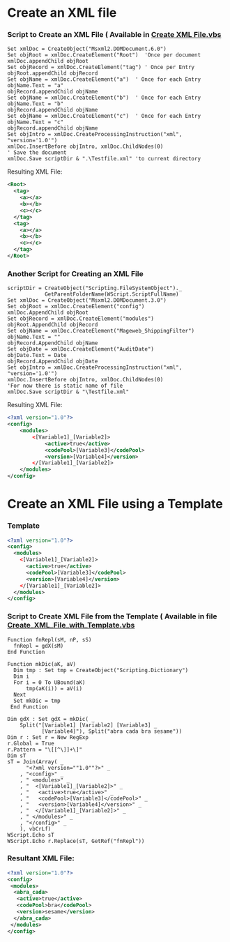 # Create an XML file

### Script to Create an XML File ( Available in [Create XML File.vbs](https://github.com/MrMikey59/00---Projects/blob/master/XML/Create%20XML%20File.vbs)
```vbscipt
Set xmlDoc = CreateObject("Msxml2.DOMDocument.6.0")  
Set objRoot = xmlDoc.CreateElement("Root")  'Once per document
xmlDoc.appendChild objRoot  
Set objRecord = xmlDoc.CreateElement("tag") ' Once per Entry
objRoot.appendChild objRecord
Set objName = xmlDoc.CreateElement("a")  ' Once for each Entry
objName.Text = "a"
objRecord.appendChild objName  
Set objName = xmlDoc.CreateElement("b")  ' Once for each Entry
objName.Text = "b"
objRecord.appendChild objName
Set objName = xmlDoc.CreateElement("c")  ' Once for each Entry
objName.Text = "c"
objRecord.appendChild objName
Set objIntro = xmlDoc.CreateProcessingInstruction("xml", "version='1.0'")
xmlDoc.InsertBefore objIntro, xmlDoc.ChildNodes(0)
' Save the document
xmlDoc.Save scriptDir & ".\Testfile.xml" 'to current directory
```

Resulting XML File: 
```xml
<Root>
  <tag>
    <a></a>
    <b></b>
    <c></c>
  </tag>
  <tag>
    <a></a>
    <b></b>
    <c></c>
  </tag>
</Root>
```

### Another Script for Creating an XML File
```vbscript
scriptDir = CreateObject("Scripting.FileSystemObject")._
            GetParentFolderName(WScript.ScriptFullName)
Set xmlDoc = CreateObject("Msxml2.DOMDocument.3.0")
Set objRoot = xmlDoc.CreateElement("config")
xmlDoc.AppendChild objRoot
Set objRecord = xmlDoc.CreateElement("modules")
objRoot.AppendChild objRecord
Set objName = xmlDoc.CreateElement("Mageweb_ShippingFilter")
objName.Text = ""
objRecord.AppendChild objName
Set objDate = xmlDoc.CreateElement("AuditDate")
objDate.Text = Date
objRecord.AppendChild objDate
Set objIntro = xmlDoc.CreateProcessingInstruction("xml", "version='1.0'")
xmlDoc.InsertBefore objIntro, xmlDoc.ChildNodes(0)
'For now there is static name of file
xmlDoc.Save scriptDir & "\Testfile.xml"
```
Resulting XML File:  
```xml
<?xml version="1.0"?>
<config>
    <modules>
        <[Variable1]_[Variable2]>
            <active>true</active>
            <codePool>[Variable3]</codePool>
            <version>[Variable4]</version>
        </[Variable1]_[Variable2]>
    </modules>
</config>
```

# Create an XML File using a Template

### Template
```xml
<?xml version="1.0"?>  
<config>
  <modules>
    <[Variable1]_[Variable2]>
      <active>true</active>
      <codePool>[Variable3]</codePool>
      <version>[Variable4]</version>
    </[Variable1]_[Variable2]>
  </modules>
</config>
```

### Script to Create XML File from the Template ( Available in file [Create_XML_File_with_Template.vbs](https://github.com/MrMikey59/00---Projects/blob/master/XML/Create_XML_File_with_Template.vbs )
```vbscript
Function fnRepl(sM, nP, sS)
  fnRepl = gdX(sM)
End Function

Function mkDic(aK, aV)
  Dim tmp : Set tmp = CreateObject("Scripting.Dictionary")
  Dim i
  For i = 0 To UBound(aK)
      tmp(aK(i)) = aV(i)
  Next
  Set mkDic = tmp
 End Function

Dim gdX : Set gdX = mkDic( _
    Split("[Variable1] [Variable2] [Variable3] _
           [Variable4]"), Split("abra cada bra sesame")) 
Dim r : Set r = New RegExp
r.Global = True
r.Pattern = "\[[^\]]+\]" 
Dim sT
sT = Join(Array( _
      "<?xml version=""1.0""?>" _
    , "<config>" _
    , " <modules>" _
    , "  <[Variable1]_[Variable2]>" _
    , "   <active>true</active>" _
    , "   <codePool>[Variable3]</codePool>" _
    , "   <version>[Variable4]</version>" _
    , "  </[Variable1]_[Variable2]>" _
    , " </modules>" _
    , "</config>" _
    ), vbCrLf)
WScript.Echo sT
WScript.Echo r.Replace(sT, GetRef("fnRepl"))
```

### Resultant XML File:
```xml
<?xml version="1.0"?>
<config>
 <modules>
  <abra_cada>
   <active>true</active>
   <codePool>bra</codePool>
   <version>sesame</version>
  </abra_cada>
 </modules>
</config>
```
